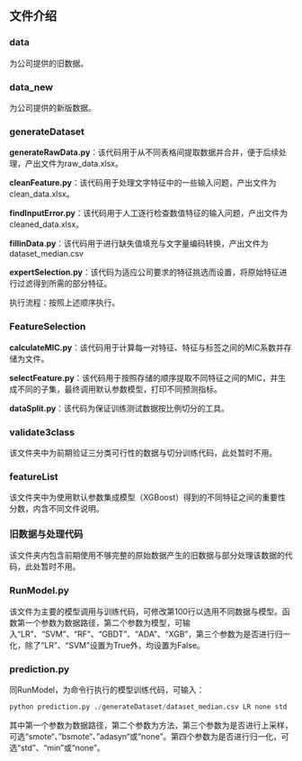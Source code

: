 ## 文件介绍

### data

为公司提供的旧数据。

### data_new

为公司提供的新版数据。

### generateDataset

**generateRawData.py**：该代码用于从不同表格间提取数据并合并，便于后续处理，产出文件为raw_data.xlsx。

**cleanFeature.py**：该代码用于处理文字特征中的一些输入问题，产出文件为clean_data.xlsx。

**findInputError.py**：该代码用于人工逐行检查数值特征的输入问题，产出文件为cleaned_data.xlsx。

**fillinData.py**：该代码用于进行缺失值填充与文字量编码转换，产出文件为dataset_median.csv

**expertSelection.py**：该代码为适应公司要求的特征挑选而设置，将原始特征进行过滤得到所需的部分特征。

执行流程：按照上述顺序执行。

### FeatureSelection

**calculateMIC.py**：该代码用于计算每一对特征、特征与标签之间的MIC系数并存储为文件。

**selectFeature.py**：该代码用于按照存储的顺序提取不同特征之间的MIC，并生成不同的子集，最终调用默认参数模型，打印不同预测指标。

**dataSplit.py**：该代码为保证训练测试数据按比例切分的工具。

### validate3class

该文件夹中为前期验证三分类可行性的数据与切分训练代码，此处暂时不用。

### featureList

该文件夹中为使用默认参数集成模型（XGBoost）得到的不同特征之间的重要性分数，内含不同文件说明。

### 旧数据与处理代码

该文件夹内包含前期使用不够完整的原始数据产生的旧数据与部分处理该数据的代码，此处暂时不用。

### RunModel.py

该文件为主要的模型调用与训练代码，可修改第100行以选用不同数据与模型。函数第一个参数为数据路径，第二个参数为模型，可输入“LR”、“SVM”、“RF”、“GBDT”、“ADA”、“XGB”，第三个参数为是否进行归一化，除了“LR”、“SVM”设置为True外，均设置为False。

### prediction.py

同RunModel，为命令行执行的模型训练代码，可输入：

```Python
python prediction.py ./generateDataset/dataset_median.csv LR none std
```

其中第一个参数为数据路径，第二个参数为方法，第三个参数为是否进行上采样，可选“smote“、”bsmote“、”adasyn“或“none”。第四个参数为是否进行归一化，可选“std”、“min”或“none”。

